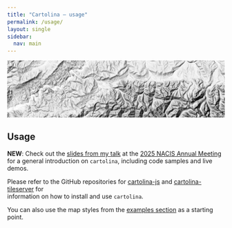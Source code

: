 ```yaml
---
title: "Cartolina — usage"
permalink: /usage/
layout: single
sidebar:
  nav: main   
---
```


![shaded relief](/assets/images/shaded-relief-narrow.jpg)

## Usage

**NEW**: Check out the [slides from my talk](https://nacis2025.tspl.re) at the [2025 NACIS Annual Meeting](https://nacis.org/annual-meeting/current-meeting/) for a general introduction on `cartolina`, including code samples and live demos.

Please refer to the GitHub repositories for [cartolina-js](https://github.com/cartolinadev/cartolina-js)
and [cartolina-tileserver](https://github.com/cartolinadev/cartolina-tileserver) for  
information on how to install and use `cartolina`.

You can also use the map styles from the [examples section](/examples) as a starting point.


